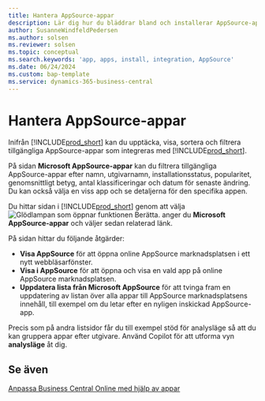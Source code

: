 ```yaml
---
title: Hantera AppSource-appar
description: Lär dig hur du bläddrar bland och installerar AppSource-appar från Business Central.
author: SusanneWindfeldPedersen
ms.author: solsen
ms.reviewer: solsen
ms.topic: conceptual
ms.search.keywords: 'app, apps, install, integration, AppSource'
ms.date: 06/24/2024
ms.custom: bap-template
ms.service: dynamics-365-business-central
---
```


# <a name="manage-appsource-apps"></a>Hantera AppSource-appar
 
Inifrån [!INCLUDE[prod_short](includes/prod_short.md)] kan du upptäcka, visa, sortera och filtrera tillgängliga AppSource-appar som integreras med [!INCLUDE[prod_short](includes/prod_short.md)].

På sidan **Microsoft AppSource-appar** kan du filtrera tillgängliga AppSource-appar efter namn, utgivarnamn, installationsstatus, popularitet, genomsnittligt betyg, antal klassificeringar och datum för senaste ändring. Du kan också välja en viss app och se detaljerna för den specifika appen.

Du hittar sidan i [!INCLUDE[prod_short](includes/prod_short.md)] genom att välja ![Glödlampan som öppnar funktionen Berätta.](media/ui-search/search_small.png "Berätta vad du vill göra") anger du **Microsoft AppSource-appar** och väljer sedan relaterad länk.

På sidan hittar du följande åtgärder: 
 
- **Visa AppSource** för att öppna online AppSource marknadsplatsen i ett nytt webbläsarfönster. 
- **Visa i AppSource** för att öppna och visa en vald app på online AppSource marknadsplatsen. 
- **Uppdatera lista från Microsoft AppSource** för att tvinga fram en uppdatering av listan över alla appar till AppSource marknadsplatsens innehåll, till exempel om du letar efter en nyligen inskickad AppSource-app.
 
Precis som på andra listsidor får du till exempel stöd för analysläge så att du kan gruppera appar efter utgivare. Använd Copilot för att utforma vyn **analysläge** åt dig.

## <a name="see-also"></a>Se även

[Anpassa Business Central Online med hjälp av appar](ui-extensions.md)  

